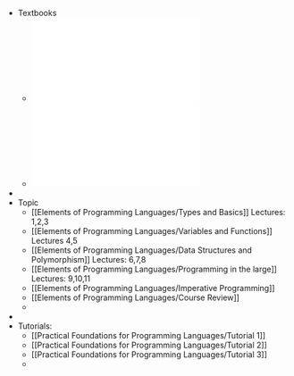- Textbooks
	- ![Practical Foundations for Programming Languages (PFPL)](../assets/Practical_foundations_for_programming_languages,_second_edition_1697458359559_0.pdf)
	- ![Concepts in Programming Languages.pdf (CPL)](../assets/Concepts_in_Programming_Languages_-_MITCHELL_1697804408771_0.pdf)
-
- Topic
	- [[Elements of Programming Languages/Types and Basics]] Lectures: 1,2,3
	- [[Elements of Programming Languages/Variables and Functions]] Lectures 4,5
	- [[Elements of Programming Languages/Data Structures and Polymorphism]] Lectures: 6,7,8
	- [[Elements of Programming Languages/Programming in the large]] Lectures: 9,10,11
	- [[Elements of Programming Languages/Imperative Programming]]
	- [[Elements of Programming Languages/Course Review]]
	-
-
- Tutorials:
	- [[Practical Foundations for Programming Languages/Tutorial 1]]
	- [[Practical Foundations for Programming Languages/Tutorial 2]]
	- [[Practical Foundations for Programming Languages/Tutorial 3]]
	-